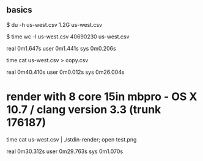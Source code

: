## basics

$ du -h us-west.csv 
1.2G    us-west.csv

$ time wc -l us-west.csv  
40690230 us-west.csv

real    0m1.647s
user    0m1.441s
sys     0m0.206s

time cat us-west.csv > copy.csv

real    0m40.410s
user    0m0.012s
sys     0m26.004s

# render with 8 core 15in mbpro - OS X 10.7 / clang version 3.3 (trunk 176187)
time cat us-west.csv | ./stdin-render; open test.png                             

real    0m30.312s
user    0m29.763s
sys     0m1.070s
